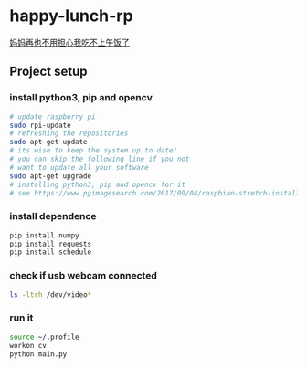 # happy-lunch-rp

[妈妈再也不用担心我吃不上午饭了](http://lunch.xiaodabao.xyz/)

## Project setup

### install python3, pip and opencv
```bash
# update raspberry pi
sudo rpi-update
# refreshing the repositories
sudo apt-get update
# its wise to keep the system up to date!
# you can skip the following line if you not
# want to update all your software
sudo apt-get upgrade
# installing python3, pip and opencv for it
# see https://www.pyimagesearch.com/2017/09/04/raspbian-stretch-install-opencv-3-python-on-your-raspberry-pi/
```

### install dependence
```bash
pip install numpy
pip install requests
pip install schedule
```

### check if usb webcam connected
```bash
ls -ltrh /dev/video*
```

### run it
```bash
source ~/.profile
workon cv
python main.py
```
